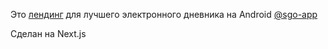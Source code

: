 Это [лендинг](https://sgoapp.ru/) для лучшего электронного дневника на Android [@sgo-app](https://github.com/mezhendosina/sgo-app)

Сделан на Next.js
